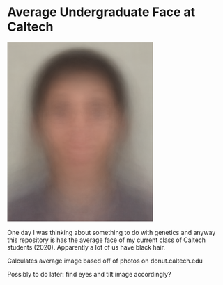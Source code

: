 # Average Undergraduate Face at Caltech

![The magical face](Average.png?raw=true "The magical face")


One day I was thinking about something to do with genetics and anyway this repository is has the average face of my current class of Caltech students (2020).  Apparently a lot of us have black hair.

Calculates average image based off of photos on donut.caltech.edu

Possibly to do later: find eyes and tilt image accordingly?
